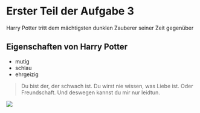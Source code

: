 # Erster Teil der Aufgabe 3
Harry Potter tritt dem mächtigsten dunklen Zauberer seiner Zeit gegenüber
## Eigenschaften von Harry Potter 
* mutig
* schlau
* ehrgeizig
> Du bist der, der schwach ist. Du wirst nie wissen, was Liebe ist. Oder Freundschaft. Und deswegen kannst du mir nur leidtun.
<img src="potter.jpg"/>